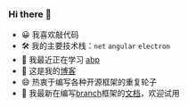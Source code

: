 ### Hi there 👋
* 😀 我喜欢敲代码
* 🛠 我的主要技术栈：`net`  `angular` `electron`
* 🌱 我最近正在学习 [abp](https://github.com/abpframework/abp)
* 📝 这是我的[博客](https://maple512.github.io/)
* 😄 热衷于编写各种开源框架的重复轮子
* 🔭 我最新在编写[branch](https://github.com/maple512/branch)框架的[文档](https://blog.maple512.net/tags/Branch%E6%A1%86%E6%9E%B6/)，欢迎试用

<!--
**Maple512/Maple512** is a ✨ _special_ ✨ repository because its `README.md` (this file) appears on your GitHub profile.

Here are some ideas to get you started:

- 🔭 I’m currently working on ...
- 🌱 I’m currently learning ...
- 👯 I’m looking to collaborate on ...
- 🤔 I’m looking for help with ...
- 💬 Ask me about ...
- 📫 How to reach me: ...
- 😄 Pronouns: ...
- ⚡ Fun fact: ...
-->

